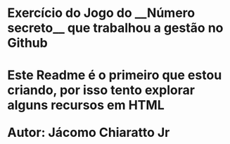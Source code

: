 <h1>Exercício do Jogo do __Número secreto__ que trabalhou a gestão no Github<h1/>
<body>
  <p> Este Readme é o primeiro que estou criando, por isso tento explorar alguns recursos em HTML</p>

<body/>
  <footer>Autor: Jácomo Chiaratto Jr
 </footer>
  
